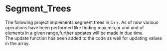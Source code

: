 # Segment_Trees
The following project implements segment trees in c++. As of now various operations have been performed like finding max,min,or and and of elements in a given range,further updates will be made in due time.
<br>
The update function has been added to the code as well for updating values in the array.